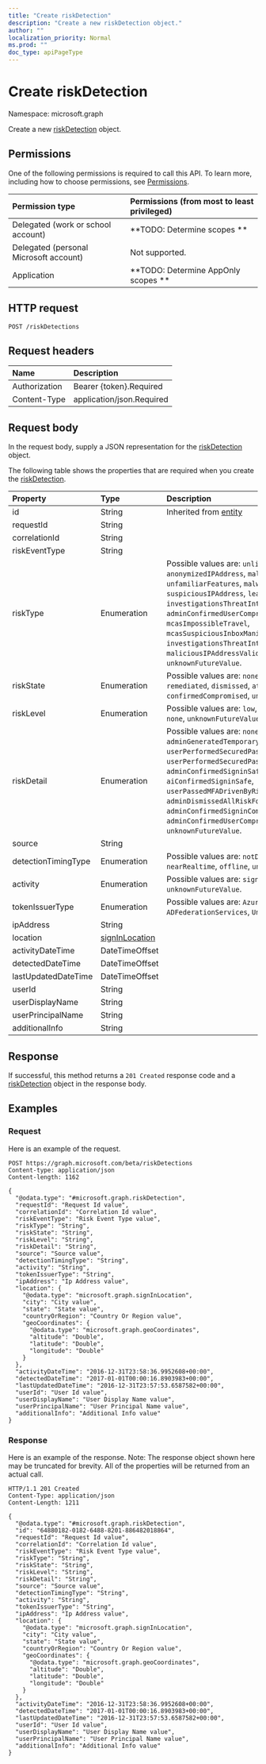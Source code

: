 ```yaml
---
title: "Create riskDetection"
description: "Create a new riskDetection object."
author: ""
localization_priority: Normal
ms.prod: ""
doc_type: apiPageType
---
```


# Create riskDetection

Namespace: microsoft.graph

Create a new [riskDetection](../resources/riskdetection.md) object.

## Permissions
One of the following permissions is required to call this API. To learn more, including how to choose permissions, see [Permissions](/concepts/permissions-reference.md).

|Permission type|Permissions (from most to least privileged)|
|:---|:---|
|Delegated (work or school account)|**TODO: Determine scopes **|
|Delegated (personal Microsoft account)|Not supported.|
|Application|**TODO: Determine AppOnly scopes **|

## HTTP request
<!-- {
  "blockType": "ignored"
}
-->
``` http
POST /riskDetections
```

## Request headers
|Name|Description|
|:---|:---|
|Authorization|Bearer {token}.Required|
|Content-Type|application/json.Required|

## Request body
In the request body, supply a JSON representation for the [riskDetection](../resources/riskdetection.md) object.

The following table shows the properties that are required when you create the [riskDetection](../resources/riskdetection.md).

|Property|Type|Description|
|:---|:---|:---|
|id|String| Inherited from [entity](../resources/entity.md)|
|requestId|String||
|correlationId|String||
|riskEventType|String||
|riskType|Enumeration| Possible values are: `unlikelyTravel`, `anonymizedIPAddress`, `maliciousIPAddress`, `unfamiliarFeatures`, `malwareInfectedIPAddress`, `suspiciousIPAddress`, `leakedCredentials`, `investigationsThreatIntelligence`, `generic`, `adminConfirmedUserCompromised`, `mcasImpossibleTravel`, `mcasSuspiciousInboxManipulationRules`, `investigationsThreatIntelligenceSigninLinked`, `maliciousIPAddressValidCredentialsBlockedIP`, `unknownFutureValue`.|
|riskState|Enumeration| Possible values are: `none`, `confirmedSafe`, `remediated`, `dismissed`, `atRisk`, `confirmedCompromised`, `unknownFutureValue`.|
|riskLevel|Enumeration| Possible values are: `low`, `medium`, `high`, `hidden`, `none`, `unknownFutureValue`.|
|riskDetail|Enumeration| Possible values are: `none`, `adminGeneratedTemporaryPassword`, `userPerformedSecuredPasswordChange`, `userPerformedSecuredPasswordReset`, `adminConfirmedSigninSafe`, `aiConfirmedSigninSafe`, `userPassedMFADrivenByRiskBasedPolicy`, `adminDismissedAllRiskForUser`, `adminConfirmedSigninCompromised`, `hidden`, `adminConfirmedUserCompromised`, `unknownFutureValue`.|
|source|String||
|detectionTimingType|Enumeration| Possible values are: `notDefined`, `realtime`, `nearRealtime`, `offline`, `unknownFutureValue`.|
|activity|Enumeration| Possible values are: `signin`, `user`, `unknownFutureValue`.|
|tokenIssuerType|Enumeration| Possible values are: `AzureAD`, `ADFederationServices`, `UnknownFutureValue`.|
|ipAddress|String||
|location|[signInLocation](../resources/signinlocation.md)||
|activityDateTime|DateTimeOffset||
|detectedDateTime|DateTimeOffset||
|lastUpdatedDateTime|DateTimeOffset||
|userId|String||
|userDisplayName|String||
|userPrincipalName|String||
|additionalInfo|String||



## Response
If successful, this method returns a `201 Created` response code and a [riskDetection](../resources/riskdetection.md) object in the response body.

## Examples

### Request
Here is an example of the request.
<!-- {
  "blockType": "request",
  "name": "create_riskdetection_from_riskdetections"
}
-->
``` http
POST https://graph.microsoft.com/beta/riskDetections
Content-type: application/json
Content-length: 1162

{
  "@odata.type": "#microsoft.graph.riskDetection",
  "requestId": "Request Id value",
  "correlationId": "Correlation Id value",
  "riskEventType": "Risk Event Type value",
  "riskType": "String",
  "riskState": "String",
  "riskLevel": "String",
  "riskDetail": "String",
  "source": "Source value",
  "detectionTimingType": "String",
  "activity": "String",
  "tokenIssuerType": "String",
  "ipAddress": "Ip Address value",
  "location": {
    "@odata.type": "microsoft.graph.signInLocation",
    "city": "City value",
    "state": "State value",
    "countryOrRegion": "Country Or Region value",
    "geoCoordinates": {
      "@odata.type": "microsoft.graph.geoCoordinates",
      "altitude": "Double",
      "latitude": "Double",
      "longitude": "Double"
    }
  },
  "activityDateTime": "2016-12-31T23:58:36.9952608+00:00",
  "detectedDateTime": "2017-01-01T00:00:16.8903983+00:00",
  "lastUpdatedDateTime": "2016-12-31T23:57:53.6587582+00:00",
  "userId": "User Id value",
  "userDisplayName": "User Display Name value",
  "userPrincipalName": "User Principal Name value",
  "additionalInfo": "Additional Info value"
}
```

### Response
Here is an example of the response. Note: The response object shown here may be truncated for brevity. All of the properties will be returned from an actual call.
<!-- {
  "blockType": "response",
  "truncated": true,
  "@odata.type": "microsoft.graph.riskdetection"
}
-->
``` http
HTTP/1.1 201 Created
Content-Type: application/json
Content-Length: 1211

{
  "@odata.type": "#microsoft.graph.riskDetection",
  "id": "64880182-0182-6488-8201-886482018864",
  "requestId": "Request Id value",
  "correlationId": "Correlation Id value",
  "riskEventType": "Risk Event Type value",
  "riskType": "String",
  "riskState": "String",
  "riskLevel": "String",
  "riskDetail": "String",
  "source": "Source value",
  "detectionTimingType": "String",
  "activity": "String",
  "tokenIssuerType": "String",
  "ipAddress": "Ip Address value",
  "location": {
    "@odata.type": "microsoft.graph.signInLocation",
    "city": "City value",
    "state": "State value",
    "countryOrRegion": "Country Or Region value",
    "geoCoordinates": {
      "@odata.type": "microsoft.graph.geoCoordinates",
      "altitude": "Double",
      "latitude": "Double",
      "longitude": "Double"
    }
  },
  "activityDateTime": "2016-12-31T23:58:36.9952608+00:00",
  "detectedDateTime": "2017-01-01T00:00:16.8903983+00:00",
  "lastUpdatedDateTime": "2016-12-31T23:57:53.6587582+00:00",
  "userId": "User Id value",
  "userDisplayName": "User Display Name value",
  "userPrincipalName": "User Principal Name value",
  "additionalInfo": "Additional Info value"
}
```

